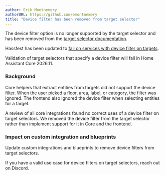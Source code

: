 ```yaml
---
author: Erik Montnemery
authorURL: https://github.com/emontnemery
title: "Device filter has been removed from target selector"
---
```


The device filter option is no longer supported by the target selector and has been removed from the [target selector documentation](https://www.home-assistant.io/docs/blueprint/selectors/#target-selector).

Hassfest has been updated to [fail on services with device filter on targets](https://github.com/home-assistant/core/pull/152794).

Validation of target selectors that specify a device filter will fail in Home Assistant Core 2026.11.

### Background

Core helpers that extract entities from targets did not support the device filter. When the user picked a floor, area, label, or category, the filter was ignored. The frontend also ignored the device filter when selecting entities for a target.

A review of all core integrations found no correct uses of a device filter on target selectors. We removed the device filter from the target selector rather than implement support for it in Core and the frontend.

### Impact on custom integration and blueprints

Update custom integrations and blueprints to remove device filters from target selectors.

If you have a valid use case for device filters on target selectors, reach out on Discord.
